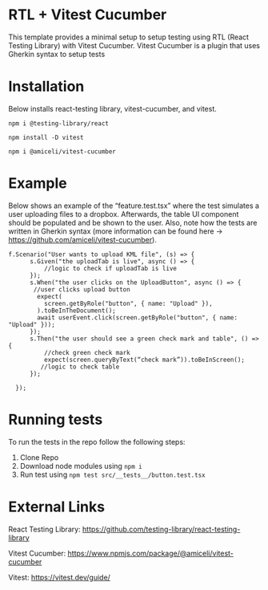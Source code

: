 # RTL + Vitest Cucumber

This template provides a minimal setup to setup testing using RTL (React Testing Library) with Vitest Cucumber. Vitest Cucumber is a plugin
that uses Gherkin syntax to setup tests

# Installation 
Below installs react-testing library, vitest-cucumber, and vitest. 

```
npm i @testing-library/react
```
```
npm install -D vitest
```
```
npm i @amiceli/vitest-cucumber
```

# Example

Below shows an example of the “feature.test.tsx” where the test simulates a user uploading files to a dropbox. Afterwards, the table UI component should be populated and be shown to the user.
Also, note how the tests are written in Gherkin syntax (more information can be found here -> https://github.com/amiceli/vitest-cucumber).

```
f.Scenario("User wants to upload KML file", (s) => {
      s.Given("the uploadTab is live", async () => {
          //logic to check if uploadTab is live
      });
      s.When("the user clicks on the UploadButton", async () => {
       //user clicks upload button
        expect(
          screen.getByRole("button", { name: "Upload" }),
        ).toBeInTheDocument();
        await userEvent.click(screen.getByRole("button", { name: "Upload" }));
      });
      s.Then("the user should see a green check mark and table", () => {
          //check green check mark
          expect(screen.queryByText(“check mark”)).toBeInScreen();
         //logic to check table
      });

  });
```
# Running tests 
To run the tests in the repo follow the following steps: 
1) Clone Repo
2) Download node modules using ``npm i``
3) Run test using ``npm test src/__tests__/button.test.tsx``

# External Links
React Testing Library: https://github.com/testing-library/react-testing-library

Vitest Cucumber: https://www.npmjs.com/package/@amiceli/vitest-cucumber

Vitest: https://vitest.dev/guide/
